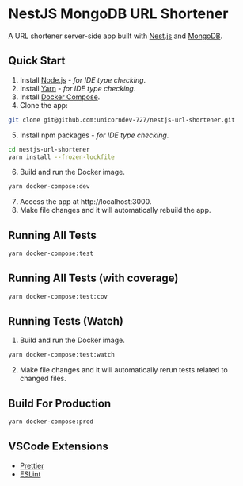 # NestJS MongoDB URL Shortener

A URL shortener server-side app built with [Nest.js](https://nestjs.com/) and [MongoDB](https://www.mongodb.com/).

## Quick Start

1. Install [Node.js](https://nodejs.org/en/download/) - _for IDE type checking_.
2. Install [Yarn](https://yarnpkg.com/lang/en/docs/install/) - _for IDE type checking_.
3. Install [Docker Compose](https://docs.docker.com/compose/install/).
4. Clone the app:

```bash
git clone git@github.com:unicorndev-727/nestjs-url-shortener.git
```

5. Install npm packages - _for IDE type checking_.

```bash
cd nestjs-url-shortener
yarn install --frozen-lockfile
```

6. Build and run the Docker image.

```bash
yarn docker-compose:dev
```

7. Access the app at http://localhost:3000.
8. Make file changes and it will automatically rebuild the app.

## Running All Tests

```bash
yarn docker-compose:test
```

## Running All Tests (with coverage)

```bash
yarn docker-compose:test:cov
```

## Running Tests (Watch)

1. Build and run the Docker image.

```bash
yarn docker-compose:test:watch
```

2. Make file changes and it will automatically rerun tests related to changed files.

## Build For Production

```bash
yarn docker-compose:prod
```

## VSCode Extensions

- [Prettier](https://marketplace.visualstudio.com/items?itemName=esbenp.prettier-vscode)
- [ESLint](https://marketplace.visualstudio.com/items?itemName=dbaeumer.vscode-eslint)
